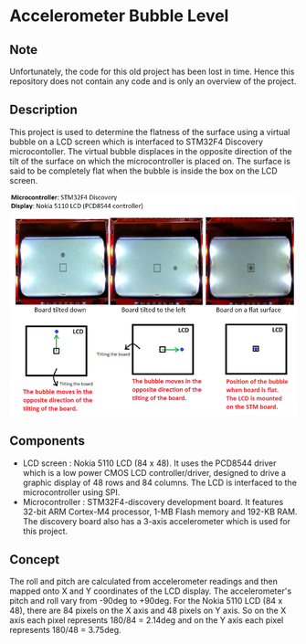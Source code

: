# Accelerometer Bubble Level
## Note
Unfortunately, the code for this old project has been lost in time. Hence this repository does not contain any code and is only an overview of the project.

## Description
This project is used to determine the flatness of the surface using a virtual bubble on a LCD screen which is interfaced to STM32F4 Discovery microcontoller. The virtual bubble displaces in the opposite direction of the tilt of the surface on which the microcontroller is placed on. The surface is said to be completely flat when the bubble is inside the box on the LCD screen.

<p align="center">
<img src="run.png"/>
</p>

## Components
* LCD screen : Nokia 5110 LCD (84 x 48). It uses the PCD8544 driver which is a low power CMOS LCD controller/driver, designed to drive a graphic display of 48 rows and 84 columns. The LCD is interfaced to the microcontroller using SPI.
* Microcontroller : STM32F4-discovery development board. It features 32-bit ARM Cortex-M4 processor, 1-MB Flash memory and 192-KB RAM. The discovery board also has a 3-axis accelerometer which is used for this project.

## Concept
The roll and pitch are calculated from accelerometer readings and then mapped onto X and Y coordinates of the LCD display. The accelerometer's pitch and roll vary from -90deg to +90deg. For the Nokia 5110 LCD (84 x 48), there are 84 pixels on the X axis and 48 pixels on Y axis. So on the X axis each pixel represents 180/84 = 2.14deg and on the Y axis each pixel represents 180/48 = 3.75deg.

